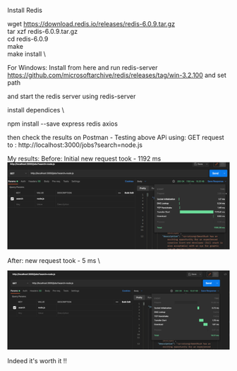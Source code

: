 Install Redis

wget https://download.redis.io/releases/redis-6.0.9.tar.gz      \
tar xzf redis-6.0.9.tar.gz          \
cd redis-6.0.9              \
make                   \
make install                \


For Windows: Install from here and run redis-server
https://github.com/microsoftarchive/redis/releases/tag/win-3.2.100
and set path 

and start the redis server using redis-server

install dependices              \

npm install --save  express redis axios


then check the results on Postman -
 Testing above APi using: GET request to : http://localhost:3000/jobs?search=node.js

 My results:
 Before: Initial new request took - 1192 ms         \
 ![alt text](https://github.com/HumbleBee14/WebDevStuff/blob/main/RedisCacheNodejs/RedisDemo1/images/Before(first%20Request%20to%20server).png?raw=true)


 After: new request took - 5 ms             \

![alt text](https://github.com/HumbleBee14/WebDevStuff/blob/main/RedisCacheNodejs/RedisDemo1/images/After(with%20Redis).png?raw=true)

Indeed it's worth it !!